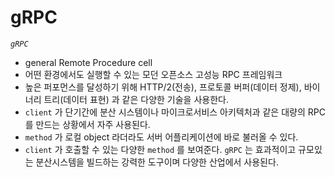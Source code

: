 # gRPC
*`gRPC`* 
- general Remote Procedure cell
- 어떤 환경에서도 실행할 수 있는 모던 오픈소스 고성능 RPC 프레임워크
- 높은 퍼포먼스를 달성하기 위해 HTTP/2(전송), 프로토콜 버퍼(데이터 정제), 바이너리 트리(데이터 표현) 과 같은 다양한 기술을 사용한다.
- `client` 가 단기간에 분산 시스템이나 마이크로서비스 아키텍처과 같은 대량의 RPC를 만드는 상황에서 자주 사용된다.
- `method` 가 로컬 object 라더라도 서버 어플리케이션에 바로 불러올 수 있다.
- `client` 가 호출할 수 있는 다양한 `method` 를 보여준다.
`gRPC` 는 효과적이고 규모있는 분산시스템을 빌드하는 강력한 도구이며 다양한 산업에서 사용된다.
